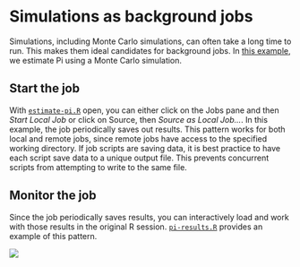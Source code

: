 # Simulations as background jobs

Simulations, including Monte Carlo simulations, can often take a long time to
run. This makes them ideal candidates for background jobs. In [this
example](estimate-pi.R), we estimate Pi using a Monte Carlo simulation.

## Start the job
With [`estimate-pi.R`](estimate-pi.R) open, you can either click on the Jobs
pane and then *Start Local Job* or click on Source, then *Source as Local
Job...*. In this example, the job periodically saves out results. This pattern
works for both local and remote jobs, since remote jobs have access to the
specified working directory. If job scripts are saving data, it is best practice
to have each script save data to a unique output file. This prevents concurrent
scripts from attempting to write to the same file.

## Monitor the job
Since the job periodically saves results, you can interactively load and work
with those results in the original R session. [`pi-results.R`](pi-results.R)
provides an example of this pattern.

![](../images/simulation-job.gif)